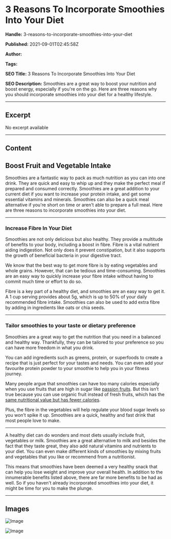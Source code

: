# 3 Reasons To Incorporate Smoothies Into Your Diet

**Handle:** 3-reasons-to-incorporate-smoothies-into-your-diet

**Published:** 2021-09-01T02:45:58Z

**Author:**  

**Tags:** 

**SEO Title:** 3 Reasons To Incorporate Smoothies Into Your Diet

**SEO Description:** Smoothies are a great way to boost your nutrition and boost energy, especially if you're on the go. Here are three reasons why you should incorporate smoothies into your diet for a healthy lifestyle.

---

## Excerpt

No excerpt available

---

## Content

## Boost Fruit and Vegetable Intake

Smoothies are a fantastic way to pack as much nutrition as you can into one drink. They are quick and easy to whip up and they make the perfect meal if prepared and consumed correctly. Smoothies are a great addition to your current diet if you want to increase your protein intake, and get some essential vitamins and minerals. Smoothies can also be a quick meal alternative if you're short on time or aren't able to prepare a full meal. Here are three reasons to incorporate smoothies into your diet.

---

### Increase Fibre In Your Diet

Smoothies are not only delicious but also healthy. They provide a multitude of benefits to your body, including a boost in fibre. Fibre is a vital nutrient aiding indigestion. Not only does it prevent constipation, but it also supports the growth of beneficial bacteria in your digestive tract.

We know that the best way to get more fibre is by eating vegetables and whole grains. However, that can be tedious and time-consuming. Smoothies are an easy way to quickly increase your fibre intake without having to commit much time or effort to do so.

Fibre is a key part of a healthy diet, and smoothies are an easy way to get it. A 1 cup serving provides about 5g, which is up to 50% of your daily recommended fibre intake. Smoothies can also be used to add extra fibre by adding in ingredients like oats or chia seeds.

---

### Tailor smoothies to your taste or dietary preference

Smoothies are a great way to get the nutrition that you need in a balanced and healthy way. Thankfully, they can be tailored to your preference so you can have more freedom in what you drink.

You can add ingredients such as greens, protein, or superfoods to create a recipe that is just perfect for your tastes and needs. You can even add your favourite protein powder to your smoothie to help you in your fitness journey.

Many people argue that smoothies can have too many calories especially when you use fruits that are high in sugar like [passion fruits](https://www.myfooddata.com/articles/high-sugar-fruits.php). But this isn’t true because you can use organic fruit instead of fresh fruits, which has the [same nutritional value but has fewer calories](https://health.usnews.com/health-news/health-wellness/articles/2015/03/13/will-going-organic-help-you-lose-weight).

Plus, the fibre in the vegetables will help regulate your blood sugar levels so you won’t spike it up. Smoothies are a quick, healthy and fast drink that most people love to make.

---

A healthy diet can do wonders and most diets usually include fruit, vegetables or milk. Smoothies are a great alternative to milk and besides the fact that they taste great, they also add natural vitamins and nutrients to your diet. You can even make different kinds of smoothies by mixing fruits and vegetables that you like or recommend from a nutritionist.

This means that smoothies have been deemed a very healthy snack that can help you lose weight and improve your overall health. In addition to the innumerable benefits listed above, there are far more benefits to be had as well. So if you haven't already incorporated smoothies into your diet, it might be time for you to make the plunge.

---

## Images

![Image](undefined)

![Image](undefined)


